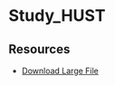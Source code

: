 # Study_HUST

## Resources
- [Download Large File](https://your-storage-service.com/path/to/your/file)
